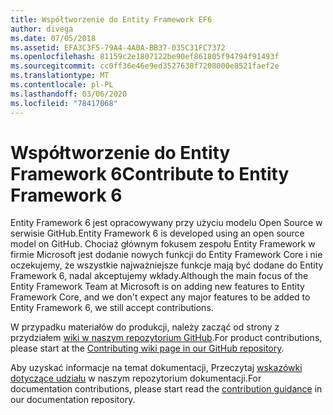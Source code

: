 ```yaml
---
title: Współtworzenie do Entity Framework EF6
author: divega
ms.date: 07/05/2018
ms.assetid: EFA3C3F5-79A4-4A0A-BB37-035C31FC7372
ms.openlocfilehash: 81159c2e1807122be90ef861805f94794f91493f
ms.sourcegitcommit: cc0ff36e46e9ed3527638f7208000e8521faef2e
ms.translationtype: MT
ms.contentlocale: pl-PL
ms.lasthandoff: 03/06/2020
ms.locfileid: "78417068"
---
```

# <a name="contribute-to-entity-framework-6"></a><span data-ttu-id="77e77-102">Współtworzenie do Entity Framework 6</span><span class="sxs-lookup"><span data-stu-id="77e77-102">Contribute to Entity Framework 6</span></span>
<span data-ttu-id="77e77-103">Entity Framework 6 jest opracowywany przy użyciu modelu Open Source w serwisie GitHub.</span><span class="sxs-lookup"><span data-stu-id="77e77-103">Entity Framework 6 is developed using an open source model on GitHub.</span></span> <span data-ttu-id="77e77-104">Chociaż głównym fokusem zespołu Entity Framework w firmie Microsoft jest dodanie nowych funkcji do Entity Framework Core i nie oczekujemy, że wszystkie najważniejsze funkcje mają być dodane do Entity Framework 6, nadal akceptujemy wkłady.</span><span class="sxs-lookup"><span data-stu-id="77e77-104">Although the main focus of the Entity Framework Team at Microsoft is on adding new features to Entity Framework Core, and we don't expect any major features to be added to Entity Framework 6, we still accept contributions.</span></span>

<span data-ttu-id="77e77-105">W przypadku materiałów do produkcji, należy zacząć od strony z przydziałem [wiki w naszym repozytorium GitHub](https://github.com/aspnet/EntityFramework6/wiki/Contributing).</span><span class="sxs-lookup"><span data-stu-id="77e77-105">For product contributions, please start at the [Contributing wiki page in our GitHub repository](https://github.com/aspnet/EntityFramework6/wiki/Contributing).</span></span>

<span data-ttu-id="77e77-106">Aby uzyskać informacje na temat dokumentacji, Przeczytaj [wskazówki dotyczące udziału](https://github.com/dotnet/EntityFramework.Docs/blob/master/CONTRIBUTING.md) w naszym repozytorium dokumentacji.</span><span class="sxs-lookup"><span data-stu-id="77e77-106">For documentation contributions, please start read the [contribution guidance](https://github.com/dotnet/EntityFramework.Docs/blob/master/CONTRIBUTING.md) in our documentation repository.</span></span>

